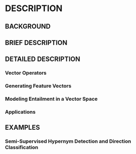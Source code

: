 # DESCRIPTION

## BACKGROUND

## BRIEF DESCRIPTION

## DETAILED DESCRIPTION

### Vector Operators

### Generating Feature Vectors

### Modeling Entailment in a Vector Space

### Applications

## EXAMPLES

### Semi-Supervised Hypernym Detection and Direction Classification

